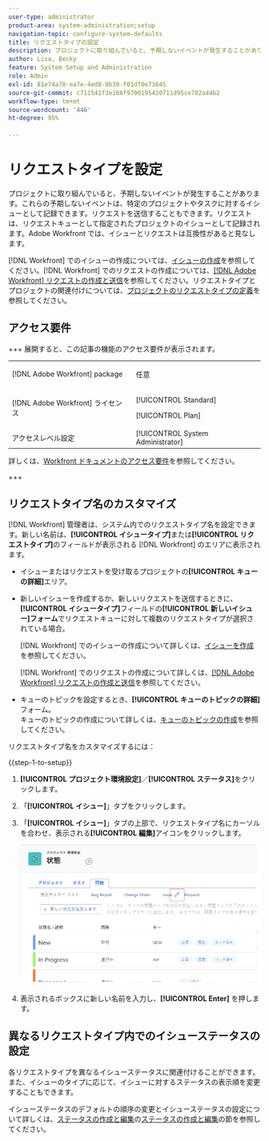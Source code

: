 ```yaml
---
user-type: administrator
product-area: system-administration;setup
navigation-topic: configure-system-defaults
title: リクエストタイプの設定
description: プロジェクトに取り組んでいると、予期しないイベントが発生することがあります。これらの予期しないイベントは、特定のプロジェクトやタスクに対するイシューとして記録できます。リクエストを送信することもできます。リクエストは、リクエストキューとして指定されたプロジェクトのイシューとして記録されます。Adobe Workfront では、イシューとリクエストは互換性があると見なします。
author: Lisa, Becky
feature: System Setup and Administration
role: Admin
exl-id: 81e74a70-ea7e-4ed8-8b30-f01df0e73645
source-git-commit: c711541f3e166f9700195420711d95ce782a44b2
workflow-type: tm+mt
source-wordcount: '446'
ht-degree: 95%

---
```


# リクエストタイプを設定

プロジェクトに取り組んでいると、予期しないイベントが発生することがあります。これらの予期しないイベントは、特定のプロジェクトやタスクに対するイシューとして記録できます。リクエストを送信することもできます。リクエストは、リクエストキューとして指定されたプロジェクトのイシューとして記録されます。Adobe Workfront では、イシューとリクエストは互換性があると見なします。

[!DNL Workfront] でのイシューの作成については、[イシューの作成](../../../manage-work/issues/manage-issues/create-issues.md)を参照してください。[!DNL Workfront] でのリクエストの作成については、[&#x200B; [!DNL Adobe Workfront] リクエストの作成と送信](../../../manage-work/requests/create-requests/create-submit-requests.md)を参照してください。リクエストタイプとプロジェクトの関連付けについては、[プロジェクトのリクエストタイプの定義](../../../manage-work/requests/create-and-manage-request-queues/define-request-types-for-project.md)を参照してください。

## アクセス要件

+++ 展開すると、この記事の機能のアクセス要件が表示されます。

<table style="table-layout:auto"> 
 <col> 
 <col> 
 <tbody> 
  <tr> 
   <td>[!DNL Adobe Workfront] package</td> 
   <td><p>任意</p></td> 
  </tr> 
  <tr> 
   <td>[!DNL Adobe Workfront] ライセンス</td> 
   <td><p>[!UICONTROL Standard]</p>
       <p>[!UICONTROL Plan]</p></td>
  </tr> 
  <tr> 
   <td>アクセスレベル設定</td> 
   <td>[!UICONTROL System Administrator]</td> 
  </tr> 
 </tbody> 
</table>

詳しくは、[Workfront ドキュメントのアクセス要件](/help/quicksilver/administration-and-setup/add-users/access-levels-and-object-permissions/access-level-requirements-in-documentation.md)を参照してください。

+++

<!--
THIS IS DRAFTED IN FLARE
<h2>Set what issue or request types are allowed for a project</h2>
<p>You can organize the kind of issues or requests that are logged in Workfront by Request Types. This organization is useful for reporting reasons and for helping users understand what kind of unexpected work might occur during the lifetime of a project.</p>
<p>You can specify the type of requests that can be logged on a project when you configure the <strong>Queue Details</strong> area for the project. </p>
<ol>
<li value="1"> <p> Click <strong>Projects</strong> in the Main Menu. <img src="assets/main-menu-icon.png"> </p> </li>
<li value="2">Click the name of the project to open it.</li>
<li value="3"> In the left panel, click <strong>Queue Details</strong>. </li>
<li value="4"> <p>In the <strong>Queue Properties</strong> section, select the <strong>Request Types</strong> you want for the project.</p> <note type="note">
You must have at least one request type selected. You can select multiple request types.
</note> </li>
<li value="5"> <p>Click <strong>Save</strong>.</p> <p>The request types you specified will be available to select when you enter a new issue on a task or a project, or when you submit a new request to the project.</p> </li>
</ol>
</div>
-->

## リクエストタイプ名のカスタマイズ

[!DNL Workfront] 管理者は、システム内でのリクエストタイプ名を設定できます。新しい名前は、**[!UICONTROL イシュータイプ]**&#x200B;または&#x200B;**[!UICONTROL リクエストタイプ]**&#x200B;のフィールドが表示される [!DNL Workfront] のエリアに表示されます。

* イシューまたはリクエストを受け取るプロジェクトの&#x200B;**[!UICONTROL キューの詳細]**&#x200B;エリア。
* 新しいイシューを作成するか、新しいリクエストを送信するときに、**[!UICONTROL イシュータイプ]**&#x200B;フィールドの&#x200B;**[!UICONTROL 新しいイシュー]フォーム**&#x200B;でリクエストキューに対して複数のリクエストタイプが選択されている場合。

  [!DNL Workfront] でのイシューの作成について詳しくは、[イシューを作成](../../../manage-work/issues/manage-issues/create-issues.md)を参照してください。

  [!DNL Workfront] でのリクエストの作成について詳しくは、[&#x200B; [!DNL Adobe Workfront]  リクエストの作成と送信](../../../manage-work/requests/create-requests/create-submit-requests.md)を参照してください。

* キューのトピックを設定するとき、**[!UICONTROL キューのトピックの詳細]**&#x200B;フォーム。\
   キューのトピックの作成について詳しくは、[キューのトピックの作成](../../../manage-work/requests/create-and-manage-request-queues/create-queue-topics.md)を参照してください。

リクエストタイプ名をカスタマイズするには：

{{step-1-to-setup}}

1. **[!UICONTROL プロジェクト環境設定]**／**[!UICONTROL ステータス]**&#x200B;をクリックします。

1. 「**[!UICONTROL イシュー]**」タブをクリックします。
1. 「**[!UICONTROL イシュー]**」タブの上部で、リクエストタイプ名にカーソルを合わせ、表示される&#x200B;**[!UICONTROL 編集]**&#x200B;アイコンをクリックします。

   ![&#x200B; リクエストタイプ名を編集 &#x200B;](assets/edit-request-type-name-nwe.png)

1. 表示されるボックスに新しい名前を入力し、**[!UICONTROL Enter]** を押します。

## 異なるリクエストタイプ内でのイシューステータスの設定

各リクエストタイプを異なるイシューステータスに関連付けることができます。また、イシューのタイプに応じて、イシューに対するステータスの表示順を変更することもできます。

イシューステータスのデフォルトの順序の変更とイシューステータスの設定について詳しくは、[ステータスの作成と編集](../../../administration-and-setup/customize-workfront/creating-custom-status-and-priority-labels/create-or-edit-a-status.md)の[ステータスの作成と編集](../../../administration-and-setup/customize-workfront/creating-custom-status-and-priority-labels/create-or-edit-a-status.md)の節を参照してください。

